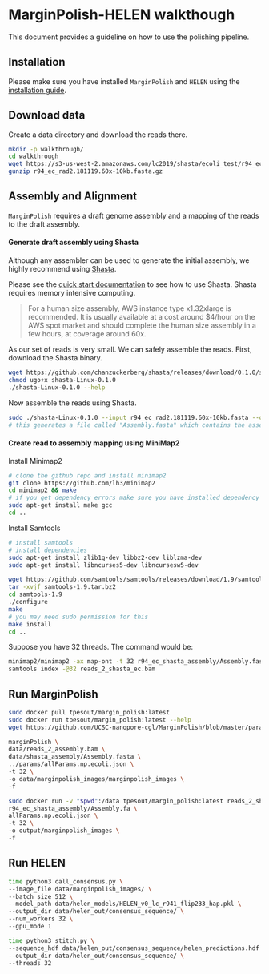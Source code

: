 
# MarginPolish-HELEN walkthough

This document provides a guideline on how to use the polishing pipeline.

## Installation
Please make sure you have installed `MarginPolish` and `HELEN` using the [installation guide](installation.md).


## Download data
Create a data directory and download the reads there.
```bash
mkdir -p walkthrough/
cd walkthrough
wget https://s3-us-west-2.amazonaws.com/lc2019/shasta/ecoli_test/r94_ec_rad2.181119.60x-10kb.fasta.gz
gunzip r94_ec_rad2.181119.60x-10kb.fasta.gz
```
## Assembly and Alignment
`MarginPolish` requires a draft genome assembly and a mapping of the reads to the draft assembly.

#### Generate draft assembly using Shasta
Although any assembler can be used to generate the initial assembly, we highly recommend using [Shasta](https://github.com/chanzuckerberg/shasta).

Please see the [quick start documentation](https://chanzuckerberg.github.io/shasta/QuickStart.html) to see how to use Shasta. Shasta requires memory intensive computing.
> For a human size assembly, AWS instance type x1.32xlarge is recommended. It is usually available at a cost around $4/hour on the AWS spot market and should complete the human size assembly in a few hours, at coverage around 60x.

As our set of reads is very small. We can safely assemble the reads. First, download the Shasta binary.
```bash
wget https://github.com/chanzuckerberg/shasta/releases/download/0.1.0/shasta-Linux-0.1.0
chmod ugo+x shasta-Linux-0.1.0
./shasta-Linux-0.1.0 --help
```

Now assemble the reads using Shasta.
```bash
sudo ./shasta-Linux-0.1.0 --input r94_ec_rad2.181119.60x-10kb.fasta --output r94_ec_shasta_assembly
# this generates a file called "Assembly.fasta" which contains the assembly of the reads.
```

#### Create read to assembly mapping using MiniMap2
Install Minimap2
```bash
# clone the github repo and install minimap2
git clone https://github.com/lh3/minimap2
cd minimap2 && make
# if you get dependency errors make sure you have installed dependency for MarginPolish and install make and gcc
sudo apt-get install make gcc
cd ..
```

Install Samtools
```bash
# install samtools
# install dependencies
sudo apt-get install zlib1g-dev libbz2-dev liblzma-dev
sudo apt-get install libncurses5-dev libncursesw5-dev

wget https://github.com/samtools/samtools/releases/download/1.9/samtools-1.9.tar.bz2
tar -xvjf samtools-1.9.tar.bz2
cd samtools-1.9
./configure
make
# you may need sudo permission for this
make install
cd ..
```

Suppose you have 32 threads. The command would be:
```bash
minimap2/minimap2 -ax map-ont -t 32 r94_ec_shasta_assembly/Assembly.fasta r94_ec_rad2.181119.60x-10kb.fasta | samtools sort -@ 32 | samtools view -hb -F 0x104 > reads_2_shasta_ec.bam
samtools index -@32 reads_2_shasta_ec.bam
```

## Run MarginPolish
```bash
sudo docker pull tpesout/margin_polish:latest
sudo docker run tpesout/margin_polish:latest --help
wget https://github.com/UCSC-nanopore-cgl/MarginPolish/blob/master/params/allParams.np.human.guppy-ff-235.json
```

```bash
marginPolish \
data/reads_2_assembly.bam \
data/shasta_assembly/Assembly.fasta \
../params/allParams.np.ecoli.json \
-t 32 \
-o data/marginpolish_images/marginpolish_images \
-f

sudo docker run -v "$pwd":/data tpesout/margin_polish:latest reads_2_shasta_ec.bam \
r94_ec_shasta_assembly/Assembly.fa \
allParams.np.ecoli.json \
-t 32 \
-o output/marginpolish_images \
-f
```
## Run HELEN
```bash
time python3 call_consensus.py \
--image_file data/marginpolish_images/ \
--batch_size 512 \
--model_path data/helen_models/HELEN_v0_lc_r941_flip233_hap.pkl \
--output_dir data/helen_out/consensus_sequence/ \
--num_workers 32 \
--gpu_mode 1
```

```bash
time python3 stitch.py \
--sequence_hdf data/helen_out/consensus_sequence/helen_predictions.hdf \
--output_dir data/helen_out/consensus_sequence/ \
--threads 32
```
